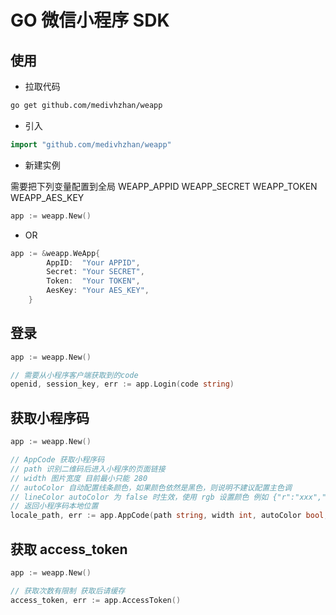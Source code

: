# GO 微信小程序 SDK

## 使用

- 拉取代码

```sh
go get github.com/medivhzhan/weapp
```

- 引入

```go
import "github.com/medivhzhan/weapp"
```

- 新建实例

需要把下列变量配置到全局
    WEAPP_APPID
    WEAPP_SECRET
    WEAPP_TOKEN
    WEAPP_AES_KEY

```go
app := weapp.New()
```

- OR

```go
app := &weapp.WeApp{
        AppID:  "Your APPID",
        Secret: "Your SECRET",
        Token:  "Your TOKEN",
        AesKey: "Your AES_KEY",
    }
```

## 登录

```go
app := weapp.New()

// 需要从小程序客户端获取到的code
openid, session_key, err := app.Login(code string)
```

## 获取小程序码

```go
app := weapp.New()

// AppCode 获取小程序码
// path 识别二维码后进入小程序的页面链接
// width 图片宽度 目前最小只能 280
// autoColor 自动配置线条颜色，如果颜色依然是黑色，则说明不建议配置主色调
// lineColor autoColor 为 false 时生效，使用 rgb 设置颜色 例如 {"r":"xxx","g":"xxx","b":"xxx"},十进制表示
// 返回小程序码本地位置
locale_path, err := app.AppCode(path string, width int, autoColor bool, lineColor string)
```

## 获取 access_token

```go
app := weapp.New()

// 获取次数有限制 获取后请缓存
access_token, err := app.AccessToken()
```